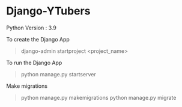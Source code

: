 # Django-YTubers

Python Version : 3.9

To create the Django App
>django-admin startproject <project_name>

To run the Django App
>python manage.py startserver

Make migrations
>python manage.py makemigrations
>python manage.py migrate
